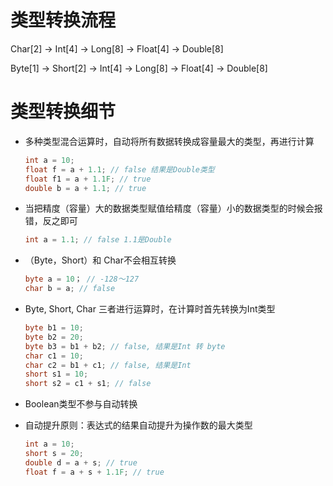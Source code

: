 # 类型转换流程

Char[2] -> Int[4] -> Long[8] -> Float[4] -> Double[8]

Byte[1] -> Short[2] -> Int[4] -> Long[8] -> Float[4] -> Double[8]



# 类型转换细节

* 多种类型混合运算时，自动将所有数据转换成容量最大的类型，再进行计算

  ```java
  int a = 10;
  float f = a + 1.1; // false 结果是Double类型 
  float f1 = a + 1.1F; // true 
  double b = a + 1.1; // true
  ```

* 当把精度（容量）大的数据类型赋值给精度（容量）小的数据类型的时候会报错，反之即可

  ```java
  int a = 1.1; // false 1.1是Double
  ```

* （Byte，Short）和 Char不会相互转换

  ```java
  byte a = 10； // -128～127
  char b = a; // false
  ```

* Byte, Short, Char 三者进行运算时，在计算时首先转换为Int类型

  ```java
  byte b1 = 10;
  byte b2 = 20;
  byte b3 = b1 + b2; // false, 结果是Int 转 byte
  char c1 = 10;
  char c2 = b1 + c1; // false, 结果是Int
  short s1 = 10;
  short s2 = c1 + s1; // false
  ```

* Boolean类型不参与自动转换

* 自动提升原则：表达式的结果自动提升为操作数的最大类型

  ```java
  int a = 10;
  short s = 20;
  double d = a + s; // true
  float f = a + s + 1.1F; // true
  ```

  

  